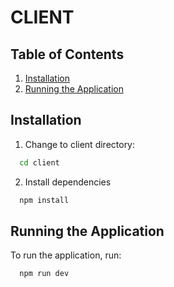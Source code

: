# CLIENT

## Table of Contents

1. [Installation](#installation)
2. [Running the Application](#running-the-application)

## Installation

1. Change to client directory:

```bash
  cd client
```

2. Install dependencies

```bash
  npm install
```

## Running the Application
To run the application, run:

```bash
  npm run dev 
```


